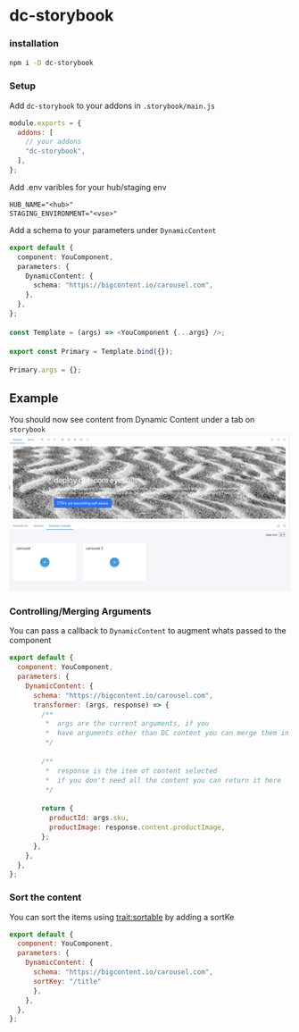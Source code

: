 # dc-storybook

### installation

```bash
npm i -D dc-storybook
```

### Setup

Add `dc-storybook` to your addons in `.storybook/main.js`

```js
module.exports = {
  addons: [
    // your addons
    "dc-storybook",
  ],
};
```

Add .env varibles for your hub/staging env

```
HUB_NAME="<hub>"
STAGING_ENVIRONMENT="<vse>"
```

Add a schema to your parameters under `DynamicContent`

```ts
export default {
  component: YouComponent,
  parameters: {
    DynamicContent: {
      schema: "https://bigcontent.io/carousel.com",
    },
  },
};

const Template = (args) => <YouComponent {...args} />;

export const Primary = Template.bind({});

Primary.args = {};
```

## Example

You should now see content from Dynamic Content under a tab on `storybook`
![Tux, the Linux mascot](/example.png)

### Controlling/Merging Arguments

You can pass a callback to `DynamicContent` to augment whats passed to the component

```js
export default {
  component: YouComponent,
  parameters: {
    DynamicContent: {
      schema: "https://bigcontent.io/carousel.com",
      transformer: (args, response) => {
        /**
         *  args are the current arguments, if you
         *  have arguments other than DC content you can merge them in here
         */

        /**
         *  response is the item of content selected
         *  if you don't need all the content you can return it here
         */

        return {
          productId: args.sku,
          productImage: response.content.productImage,
        };
      },
    },
  },
};
```

### Sort the content

You can sort the items using [trait:sortable](https://amplience.com/docs/development/contentdelivery/filterandsort.html#sorting) by adding a sortKe

```js
export default {
  component: YouComponent,
  parameters: {
    DynamicContent: {
      schema: "https://bigcontent.io/carousel.com",
      sortKey: "/title"
      },
    },
  },
};
```
